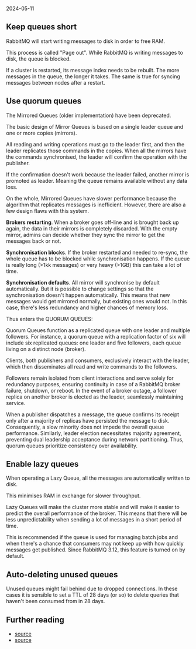 2024-05-11

## Keep queues short

RabbitMQ will start writing messages to disk in order to free RAM.

This process is called "Page out". While RabbitMQ is writing messages to
disk, the queue is blocked.

If a cluster is restarted, its message index needs to be rebuilt. The more
messages in the queue, the longer it takes. The same is true for syncing
messages between nodes after a restart.

## Use quorum queues

The Mirrored Queues (older implementation) have been deprecated.

The basic design of Mirror Queues is based on a single leader queue and one
or more copies (mirrors).

All reading and writing operations must go to the leader first, and then the
leader replicates those commands in the copies. When all the mirrors have the
commands synchronised, the leader will confirm the operation with the
publisher.

If the confirmation doesn't work because the leader failed, another mirror is
promoted as leader. Meaning the queue remains available without any data loss.

On the whole, Mirrored Queues have slower performance because the algorithm
that replicates messages is inefficient. However, there are also a few design
flaws with this system.

**Brokers restarting**. When a broker goes off-line and is brought back up
again, the data in their mirrors is completely discarded. With the empty
mirror, admins can decide whether they sync the mirror to get the messages
back or not.

**Synchronisation blocks**. If the broker restarted and needed to re-sync,
the whole queue has to be blocked while synchronisation happens. If the queue
is really long (>1kk messages) or very heavy (>1GB) this can take a lot of
time.

**Synchronisation defaults**. All mirror will synchronise by default
automatically. But it is possible to change settings so that the
synchronisation doesn't happen automatically. This means that new messages
would get mirrored normally, but existing ones would not. In this case, there's
less redundancy and higher chances of memory loss.

Thus enters the QUORUM QUEUES:

Quorum Queues function as a replicated queue with one leader and multiple
followers. For instance, a quorum queue with a replication factor of six will
include six replicated queues: one leader and five followers, each queue living
on a distinct node (broker).

Clients, both publishers and consumers, exclusively interact with the leader,
which then disseminates all read and write commands to the followers.

Followers remain isolated from client interactions and serve solely for
redundancy purposes, ensuring continuity in case of a RabbitMQ broker failure,
shutdown, or reboot. In the event of a broker outage, a follower replica on
another broker is elected as the leader, seamlessly maintaining service.

When a publisher dispatches a message, the queue confirms its receipt only
after a majority of replicas have persisted the message to disk. Consequently,
a slow minority does not impede the overall queue performance. Similarly,
leader election necessitates majority agreement, preventing dual leadership
acceptance during network partitioning. Thus, quorum queues prioritize
consistency over availability.

## Enable lazy queues

When operating a Lazy Queue, all the messages are automatically written to
disk.

This minimises RAM in exchange for slower throughput.

Lazy Queues will make the cluster more stable and will make it easier to
predict the overall performance of the broker. This means that there will be
less unpredictability when sending a lot of messages in a short period of time.

This is recommended if the queue is used for managing batch jobs and when
there's a chance that consumers may not keep up with how quickly messages get
published. Since RabbitMQ 3.12, this feature is turned on by default.

## Auto-deleting unused queues

Unused queues might fail behind due to dropped connections. In these cases it
is sensible to set a TTL of 28 days (or so) to delete queries that haven't been
consumed from in 28 days.

## Further reading

- [source](http://web.archive.org/web/20240408165450/https://www.cloudamqp.com/blog/part1-rabbitmq-best-practice.html)
- [source](http://web.archive.org/web/20240408165447/https://www.cloudamqp.com/blog/reasons-you-should-switch-to-quorum-queues.html)
